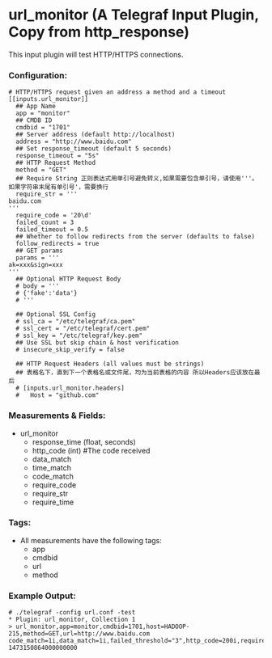 # url_monitor (A Telegraf Input Plugin, Copy from http_response)

This input plugin will test HTTP/HTTPS connections.

### Configuration:
```
# HTTP/HTTPS request given an address a method and a timeout
[[inputs.url_monitor]]
  ## App Name
  app = "monitor"
  ## CMDB ID
  cmdbid = "1701"
  ## Server address (default http://localhost)
  address = "http://www.baidu.com"
  ## Set response_timeout (default 5 seconds)
  response_timeout = "5s"
  ## HTTP Request Method
  method = "GET"
  ## Require String 正则表达式用单引号避免转义,如果需要包含单引号，请使用'''。如果字符串末尾有单引号'，需要换行
  require_str = '''
baidu.com
'''
  require_code = '20\d'
  failed_count = 3
  failed_timeout = 0.5
  ## Whether to follow redirects from the server (defaults to false)
  follow_redirects = true
  ## GET params
  params = '''
ak=xxx&sign=xxx
'''
  ## Optional HTTP Request Body
  # body = '''
  # {'fake':'data'}
  # '''

  ## Optional SSL Config
  # ssl_ca = "/etc/telegraf/ca.pem"
  # ssl_cert = "/etc/telegraf/cert.pem"
  # ssl_key = "/etc/telegraf/key.pem"
  ## Use SSL but skip chain & host verification
  # insecure_skip_verify = false

  ## HTTP Request Headers (all values must be strings)
  ## 表格名下，直到下一个表格名或文件尾，均为当前表格的内容 所以Headers应该放在最后
  # [inputs.url_monitor.headers]
  #   Host = "github.com"
```

### Measurements & Fields:

- url_monitor
    - response_time (float, seconds)
    - http_code (int) #The code received
	- data_match
	- time_match
	- code_match
	- require_code
	- require_str
	- require_time


### Tags:

- All measurements have the following tags:
	- app
	- cmdbid
    - url
    - method

### Example Output:

```
# ./telegraf -config url.conf -test
* Plugin: url_monitor, Collection 1
> url_monitor,app=monitor,cmdbid=1701,host=HADOOP-215,method=GET,url=http://www.baidu.com code_match=1i,data_match=1i,failed_threshold="3",http_code=200i,require_code="20\\d",require_str="baidu.com",require_time="0.0005",response_time=0.023157402,time_match=0i 1473150864000000000
```
